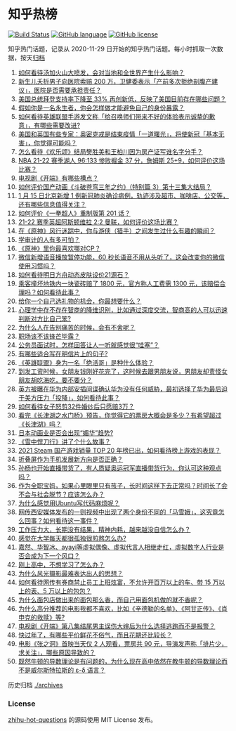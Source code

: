 # 知乎热榜
[![Build Status](https://github.com/ToWeLong/zhihu-hot-questions/workflows/CI/badge.svg)](https://github.com/ToWeLong/zhihu-hot-questions/actions)
[![GitHub language](https://img.shields.io/badge/language-golang-orange.svg)](https://golang.org/)
[![GitHub license](https://img.shields.io/github/license/ToWeLong/zhihu-hot-questions)](https://github.com/ToWeLong/zhihu-hot-questions/blob/main/LICENSE)

知乎热门话题，记录从 2020-11-29 日开始的知乎热门话题。每小时抓取一次数据，按天[归档](./archives)

<!-- BEGIN -->

1. [如何看待汤加火山大喷发，会对当地和全世界产生什么影响？](https://www.zhihu.com/question/511681713)
1. [新生儿夭折男子向医院索赔 200 万，卫健委表示「产前多次拒绝剖腹产建议」，医院是否需要承担责任？](https://www.zhihu.com/question/511363545)
1. [美国总统拜登支持率下降至 33% 再创新低，反映了美国目前存在哪些问题？](https://www.zhihu.com/question/511307446)
1. [假如你是一名永生者，你会怎样做才能避免自己的身份暴露？](https://www.zhihu.com/question/438453657)
1. [如何看待英雄联盟手游发文称「给召唤师们带来不好的体验表示诚挚的歉意」，有哪些需要改进?](https://www.zhihu.com/question/511575024)
1. [美国和英国有些专家：奥密克戎是结束疫情「一道曙光」，将使新冠「基本无害」，你觉得可能吗？](https://www.zhihu.com/question/511098507)
1. [怎么看待《欢乐颂》结局樊胜美和王柏川因为房产证写谁名字分手？](https://www.zhihu.com/question/60332816)
1. [NBA 21-22 赛季湖人 96:133 惨败掘金 37 分，詹姆斯 25+9，如何评价这场比赛？](https://www.zhihu.com/question/511769765)
1. [电视剧《开端》有哪些槽点？](https://www.zhihu.com/question/510965436)
1. [如何评价国产动画《斗破苍穹三年之约》（特别篇 3）第十三集大结局？](https://www.zhihu.com/question/511534784)
1. [1 月 15 日北京新增 1 例新冠肺炎确诊病例，轨迹涉及超市、咖啡店、公交等，还有哪些信息值得关注？](https://www.zhihu.com/question/511715203)
1. [如何评价《一拳超人》重制版第 201 话？](https://www.zhihu.com/question/511599721)
1. [21-22 赛季英超阿斯顿维拉 2:2 曼联，如何评价这场比赛？](https://www.zhihu.com/question/511751675)
1. [在《原神》风行迷踪中，你与游侠（猎手）之间发生过什么有趣的瞬间？](https://www.zhihu.com/question/511666402)
1. [学审计的人有多可怕？](https://www.zhihu.com/question/296071288)
1. [《原神》里你最喜欢哪对CP？](https://www.zhihu.com/question/473936380)
1. [微信新增语音播放暂停功能，60 秒长语音不用从头听了，这会改变你的微信使用习惯吗？](https://www.zhihu.com/question/511687633)
1. [如何看待明日方舟动态皮肤设价21源石？](https://www.zhihu.com/question/511719100)
1. [乘客撞坏地铁内一块瓷砖赔了 1800 元，官方称人工费需 1300 元，该赔偿合理吗？如何看待此事？](https://www.zhihu.com/question/504489478)
1. [给你一个自己选礼物的机会，你最想要什么？](https://www.zhihu.com/question/502993392)
1. [心理学中存不存在智商的降维识别，比如通过深度交流，智商高的人可以迅速判断对方比自己笨?](https://www.zhihu.com/question/511250553)
1. [为什么人在告别痛苦的时候，会有不舍呢？](https://www.zhihu.com/question/507620583)
1. [职场该不该锋芒毕露？](https://www.zhihu.com/question/500631933)
1. [公务员面试时，怎样回答让人一听就感觉很“哇塞”？](https://www.zhihu.com/question/509168770)
1. [有哪些适合写在明信片上的句子?](https://www.zhihu.com/question/310626210)
1. [《英雄联盟》身为一名「绝活哥」是种什么体验？](https://www.zhihu.com/question/457012533)
1. [到发工资时候，女朋友钱刚好花完了，这时候去跟男朋友说，男朋友却责怪女朋友胡吃海吃，要不要分？](https://www.zhihu.com/question/511272153)
1. [英方被曝在华为内部安插间谍确认华为没有任何威胁，最初选择了华为最后迫于美方压力「投降」，如何看待此事？](https://www.zhihu.com/question/511627891)
1. [如何看待女子怒剪32件婚纱后只愿赔3万？](https://www.zhihu.com/question/511492720)
1. [看完《长津湖之水门桥》预告，你觉得它的票房大概会是多少？有希望超过《长津湖》吗？](https://www.zhihu.com/question/509080475)
1. [日本动画业是否会出现“媚华”趋势?](https://www.zhihu.com/question/290451641)
1. [《雪中悍刀行》讲了个什么故事？](https://www.zhihu.com/question/464473241)
1. [2021 Steam 国产游戏销量 TOP 20 年榜已出，如何看待榜上游戏的表现？](https://www.zhihu.com/question/511514188)
1. [折叠屏作为手机发展新方向是否正确？](https://www.zhihu.com/question/510925417)
1. [孙杨也开始直播带货了，有人质疑奥运冠军直播带货行为，你认可这种观点吗？](https://www.zhihu.com/question/511517822)
1. [作为全职宝妈，如果心里眼里只有孩子，长时间这样下去正常吗？时间长了会不会与社会脱节？应该怎么办？](https://www.zhihu.com/question/509378607)
1. [为什么感觉用Ubuntu写代码麻烦呢？](https://www.zhihu.com/question/508171913)
1. [网传西安媒体发布的一则视频中出现了两个身份不同的「马雪娥」，这究竟怎么回事？如何看待这一事件？](https://www.zhihu.com/question/511530538)
1. [工作压力大，长期没有结果，精神内耗，越来越没自信怎么办？](https://www.zhihu.com/question/510715817)
1. [感觉在大学每天都很孤独很煎熬怎么办?](https://www.zhihu.com/question/511746585)
1. [嘉然、华智冰、ayayi等虚拟偶像、虚拟代言人相继走红，虚拟数字人行业是否会成为下一个风口？](https://www.zhihu.com/question/511663906)
1. [刚上高中，不想学习了怎么办？](https://www.zhihu.com/question/511720610)
1. [为什么风光摄影最难表达出人的思想？](https://www.zhihu.com/question/509407704)
1. [如何看待网传有券商禁止员工上班炫富，不允许开百万以上的车、带 15 万以上的表、5 万以上的包包？](https://www.zhihu.com/question/511397985)
1. [为什么面包店做出来的面包那么香，而自己用面包机做的就不香呢？](https://www.zhihu.com/question/327101349)
1. [为什么高分推荐的电影我都不喜欢，比如《辛德勒的名单》、《阿甘正传》、《肖申克的救赎》等?](https://www.zhihu.com/question/492128197)
1. [电视剧《开端》第八集结尾男主误伤大婶后为什么选择逃跑而不是报警？](https://www.zhihu.com/question/511441592)
1. [快过年了，有哪些平价鲜花不俗气，而且花期还比较长？](https://www.zhihu.com/question/438881438)
1. [电影《张之洞》首映当天仅 2 人观看，票房共 90 元，导演发声称「排片少，求关注」，哪些原因导致的？](https://www.zhihu.com/question/511303849)
1. [既然牛顿的导数理论是有问题的，为什么现在高中依然在教牛顿的导数理论而不是威尔斯特拉斯的 ε-δ 语言？](https://www.zhihu.com/question/510551931)

<!-- END -->

历史归档 [./archives](./archives)


### License
[zhihu-hot-questions](https://github.com/towelong/zhihu-hot-questions) 的源码使用 MIT License 发布。